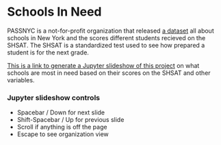 # Schools In Need

PASSNYC is a not-for-profit organization that released [a dataset](https://www.kaggle.com/passnyc/data-science-for-good#2016%20School%20Explorer.csv) all about schools in New York and the scores different students recieved on the SHSAT. The SHSAT is a standardized test used to see how prepared a student is for the next grade.

[This is a link to generate a Jupyter slideshow of this project](https://nbviewer.jupyter.org/github/mwmcnall/Honors-College-Project/blob/master/Honors%20College%20Data%20stuff.slides.html) on what schools are most in need based on their scores on the SHSAT and other variables.

### Jupyter slideshow controls
- Spacebar / Down for next slide
- Shift-Spacebar / Up for previous slide
- Scroll if anything is off the page
- Escape to see organization view
